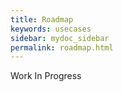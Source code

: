 ```yaml
---
title: Roadmap
keywords: usecases
sidebar: mydoc_sidebar
permalink: roadmap.html
---
```


Work In Progress


